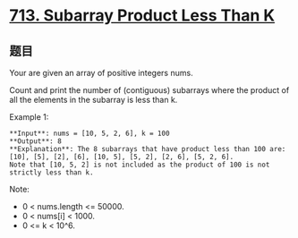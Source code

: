 # [713. Subarray Product Less Than K](https://leetcode.com/problems/subarray-product-less-than-k/description/)


## 题目
Your are given an array of positive integers nums.

Count and print the number of (contiguous) subarrays where the product of all the elements in the subarray is less than k.

Example 1:

```text
**Input**: nums = [10, 5, 2, 6], k = 100
**Output**: 8
**Explanation**: The 8 subarrays that have product less than 100 are: [10], [5], [2], [6], [10, 5], [5, 2], [2, 6], [5, 2, 6].
Note that [10, 5, 2] is not included as the product of 100 is not strictly less than k.
```

Note:

- 0 < nums.length <= 50000.
- 0 < nums[i] < 1000.
- 0 <= k < 10^6.
